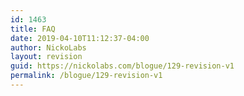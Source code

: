 ```yaml
---
id: 1463
title: FAQ
date: 2019-04-10T11:12:37-04:00
author: NickoLabs
layout: revision
guid: https://nickolabs.com/blogue/129-revision-v1
permalink: /blogue/129-revision-v1
---
```

